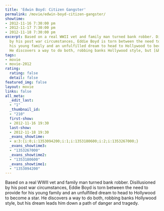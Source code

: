 ```yaml
---
title: 'Edwin Boyd: Citizen Gangster'
permalink: /movie/edwin-boyd-citizen-gangster/
showtime:
- 2012-11-16 7:30:00 pm
- 2012-11-17 7:30:00 pm
- 2012-11-18 7:30:00 pm
excerpt: Based on a real WWII vet and family man turned bank robber. Disillusioned
  by his post war circumstances, Eddie Boyd is torn between the need to provide for
  his young family and an unfulfilled dream to head to Hollywood to become a star.
  He discovers a way to do both, robbing banks Hollywood style, but [&hellip;]
tags:
- movie
- movie-2012
rating:
  rating: false
  detail: false
featured_img: false
layout: movie
links: false
all_meta:
  _edit_last:
  - "1"
  _thumbnail_id:
  - "210"
  first-show:
  - 2012-11-16 19:30
  last-show:
  - 2012-11-18 19:30
  _evans_showtime:
  - a:3:{i:0;i:1353094200;i:1;i:1353180600;i:2;i:1353267000;}
  _evans_showtime3:
  - "1353267000"
  _evans_showtime2:
  - "1353180600"
  _evans_showtime1:
  - "1353094200"
---
```


Based on a real WWII vet and family man turned bank robber. Disillusioned by his post war circumstances, Eddie Boyd is torn between the need to provide for his young family and an unfulfilled dream to head to Hollywood to become a star. He discovers a way to do both, robbing banks Hollywood style, but his dream leads him down a path of danger and tragedy.